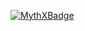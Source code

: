 [![MythXBadge](https://badgen.net/https/api.mythx.io/v1/projects/e001f95c-3145-4bf9-a2c1-11dd3b932d07/badge/data?cache=300&icon=https://raw.githubusercontent.com/ConsenSys/mythx-github-badge/main/logo_white.svg)](https://docs.mythx.io/dashboard/github-badges)
